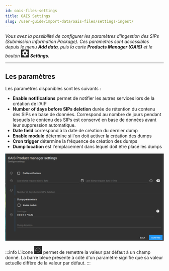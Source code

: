 ```yaml
---
id: oais-files-settings
title: OAIS Settings
slug: /user-guide/import-data/oais-files/settings-ingest/
---
```


_Vous avez la possibilité de configurer les paramètres d'ingestion des SIPs (Submission Information Package). Ces paramètres sont accessibles depuis le menu **Add data**, puis la carte **Products Manager (OAIS)** et le bouton <img src="/images/user-documentation/regards-icons/admin/gear-wheel.png" alt="settings" height="25" width="25"/> ***Settings***._

---

## Les paramètres

Les paramètres disponibles sont les suivants :

- **Enable notifications** permet de notifier les autres services lors de la création de l'AIP
- **Number of days before SIPs deletion** durée de rétention du contenu des SIPs en base de données. Correspond au 
  nombre de jours pendant lesquels le contenu des SIPs est conservé en base de données avant leur suppression 
  automatique.
- **Date field** correspond à la date de création du dernier dump
- **Enable module** détermine si l'on doit activer la création des dumps
- **Cron trigger** détermine la fréquence de création des dumps
- **Dump location** est l'emplacement dans lequel doit être placé les dumps

<div align="center">
    <img src="/images/user-documentation/v2.1/4_1-ingest/ingest-settings.png" alt="search tools" width="800"/> 
</div>

:::info
L'icone <img src="/images/user-documentation/regards-icons/admin/default-value.png" alt="edit" height="25" width="25"/> permet de remettre la valeur par défaut à un champ donné. La barre bleue présente à côté d'un paramètre signifie que sa valeur actuelle diffère de la valeur par défaut.
:::
